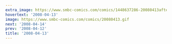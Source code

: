 ```yaml
---
extra_image: https://www.smbc-comics.com/comics/1448637286-20080413after.png
hovertext: '2008-04-13'
image: https://www.smbc-comics.com/comics/20080413.gif
next: '2008-04-14'
prev: '2008-04-12'
title: '2008-04-13'
---
```


